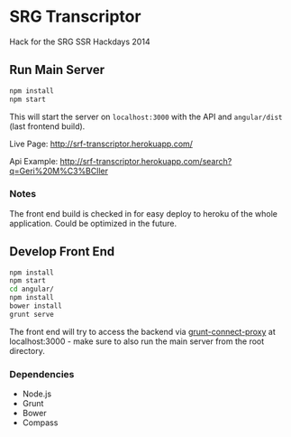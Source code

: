 # SRG Transcriptor

Hack for the SRG SSR Hackdays 2014

## Run Main Server

```bash
npm install
npm start
```

This will start the server on `localhost:3000` with the API and `angular/dist` (last frontend build).

Live Page:
http://srf-transcriptor.herokuapp.com/

Api Example:
http://srf-transcriptor.herokuapp.com/search?q=Geri%20M%C3%BCller

### Notes

The front end build is checked in for easy deploy to heroku of the whole application. Could be optimized in the future.

## Develop Front End

```bash
npm install
npm start
cd angular/
npm install
bower install
grunt serve
```

The front end will try to access the backend via [grunt-connect-proxy](https://github.com/drewzboto/grunt-connect-proxy) at localhost:3000 - make sure to also run the main server from the root directory.

### Dependencies
- Node.js
- Grunt
- Bower
- Compass

